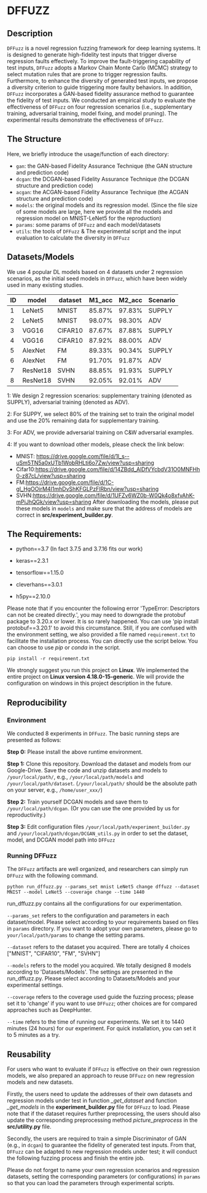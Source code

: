 # DFFUZZ

## Description

`DFFuzz` is a novel regression fuzzing framework for deep learning systems. It is designed to generate high-fidelity test inputs that trigger diverse regression faults effectively. To improve the fault-triggering capability of test inputs, `DFFuzz` adopts a Markov Chain Monte Carlo (MCMC) strategy to select mutation rules that are prone to trigger regression faults. Furthermore, to enhance the diversity of generated test inputs, we propose a diversity criterion to guide triggering more faulty behaviors. In addition, `DFFuzz` incorporates a GAN-based fidelity assurance method to guarantee the fidelity of test inputs. We conducted an empirical study to evaluate the effectiveness of `DFFuzz` on four regression scenarios (i.e., supplementary training, adversarial training, model fixing, and model pruning). The experimental results demonstrate the effectiveness of `DFFuzz`.



## The Structure

Here, we briefly introduce the usage/function of each directory: 

- `gan`: the GAN-based Fidelity Assurance Technique (the GAN structure and prediction code)
- `dcgan`: the DCGAN-based Fidelity Assurance Technique (the DCGAN structure and prediction code)
- `acgan`: the ACGAN-based Fidelity Assurance Technique (the ACGAN structure and prediction code)
- `models`: the original models and its regression model. (Since the file size of some models are large, here we provide all the models and regression model on MNIST-LeNet5 for the reproduction)
- `params`: some params of `DFFuzz` and each model/datasets
- `utils`: the tools of `DFFuzz` & The experimental script and the input evaluation to calculate the diversity in `DFFuzz`


## Datasets/Models

We use 4 popular DL models based on 4 datasets under 2 regression scenarios, as the initial seed models in `DFFuzz`, which have been widely used in many existing studies.

| ID   | model    | dataset | M1_acc | M2_acc | Scenario |
| ---- | -------- | ------- | ------ | ------ | -------- |
| 1    | LeNet5   | MNIST   | 85.87% | 97.83% | SUPPLY   |
| 2    | LeNet5   | MNIST   | 98.07% | 98.30% | ADV      |
| 3    | VGG16    | CIFAR10 | 87.67% | 87.88% | SUPPLY   |
| 4    | VGG16    | CIFAR10 | 87.92% | 88.00% | ADV      |
| 5    | AlexNet  | FM      | 89.33% | 90.34% | SUPPLY   |
| 6    | AlexNet  | FM      | 91.70% | 91.87% | ADV      |
| 7    | ResNet18 | SVHN    | 88.85% | 91.93% | SUPPLY   |
| 8    | ResNet18 | SVHN    | 92.05% | 92.01% | ADV      |



1: We design 2 regression scenarios: supplementary training (denoted as SUPPLY), adversarial training (denoted as ADV).

2: For SUPPY, we select 80% of the training set to train the original model and use the 20% remaining data for supplementary training.

3: For ADV, we provide adversarial training on C&W adversarial examples.

4: If you want to download other models, please check the link below:
- MNIST: https://drive.google.com/file/d/1l_s--uSm5TN5a0xUTb1WobRHLti6o7Zw/view?usp=sharing
- Cifar10:https://drive.google.com/file/d/14ZBdd_AlDfVYcbdV31O0MNFHh0-z87cL/view?usp=sharing
- FM:https://drive.google.com/file/d/1C-gl_HgOOirM4I1mhDvShKFGLPzFlRbn/view?usp=sharing
- SVHN:https://drive.google.com/file/d/1UFZv6WZ0b-W0Qk4o8xfvAhK-mPiJhQGk/view?usp=sharing
After downloading the models, please put these models in `models` and make sure that the address of models are correct in **src/experiment_builder.py**. 

## The Requirements:

- python==3.7  (In fact 3.7.5 and 3.7.16 fits our work)

- keras==2.3.1 

- tensorflow==1.15.0 

- cleverhans==3.0.1  

- h5py==2.10.0

Please note that if you encounter the following error 'TypeError: Descriptors can not be created directly.', you may need to downgrade the protobuf package to 3.20.x or lower. It is so rarely happened. You can use 'pip install protobuf==3.20.1' to avoid this circumstance. Still, if you are confused with the environment setting, we also provided a file named `requirement.txt` to facilitate the installation process. You can directly use the script below. You can choose to use _pip_ or _conda_ in the script. 

~~~
pip install -r requirement.txt
~~~

We strongly suggest you run this project on **Linux**. We implemented the entire project on **Linux version 4.18.0-15-generic**. We will provide the configuration on windows in this project description in the future.


## Reproducibility

### Environment

We conducted 8 experiments in `DFFuzz`. The basic running steps are presented as follows:

**Step 0:** Please install the above runtime environment.

**Step 1:** Clone this repository. Download the dataset and models from our Google-Drive. 
Save the code and unzip datasets and models to `/your/local/path/`, e.g., `/your/local/path/models` and `/your/local/path/dataset`. 
(`/your/local/path/` should be the absolute path on your server, e.g., `/home/user_xxx/`) 

**Step 2:** Train yourself DCGAN models and save them to `/your/local/path/dcgan`. (Or you can use the one provided by us for reproductivity.)

**Step 3:** Edit configuration files `/your/local/path/experiment_builder.py` and `/your/local/path/dcgan/DCGAN_utils.py` in order to set the dataset, model, and DCGAN model path into `DFFuzz`

### Running DFFuzz

The `DFFuzz` artifacts are well organized, and researchers can simply run `DFFuzz` with the following command.

~~~
python run_dffuzz.py --params_set mnist LeNet5 change dffuzz --dataset MNIST --model LeNet5 --coverage change --time 1440
~~~

run_dffuzz.py contains all the configurations for our experimentation.

`--params_set` refers to the configuration and parameters in each dataset/model. Please select according to your requirements based on files in `params` directory. 
            If you want to adopt your own parameters, please go to `your/local/path/params` to change the setting params.

`--dataset` refers to the dataset you acquired. There are totally 4 choices ["MNIST", "CIFAR10", "FM", "SVHN"]

`--models` refers to the model you acquired. We totally designed 8 models according to 'Datasets/Models'. The settings are presented in the run_dffuzz.py. 
            Please select according to Datasets/Models and your experimental settings.

`--coverage` refers to the coverage used guide the fuzzing process; please set it to 'change' if you want to use `DFFuzz`; other choices are for compared approaches such as DeepHunter.

`--time` refers to the time of running our experiments. We set it to 1440 minutes (24 hours) for our experiment. For quick installation, you can set it to 5 minutes as a try.

## Reusability

For users who want to evaluate if `DFFuzz` is effective on their own regression models, we also prepared an approach to reuse `DFFuzz` on new regression models and new datasets.

Firstly, the users need to update the addresses of their own datasets and regression models under test in function _\_get\_dataset_ and function _\_get\_models_ in the **experiment\_builder.py** file for `DFFuzz` to load. Please note that if the dataset requires further preprocessing, the users should also update the corresponding preprocessing method _picture\_preprocess_ in the **src/utility.py** file. 

Secondly, the users are required to train a simple Discriminator of GAN (e.g., in `dcgan`) to guarantee the fidelity of generated test inputs. From that, `DFFuzz` can be adapted to new regression models under test; it will conduct the following fuzzing process and finish the entire job. 

Please do not forget to name your own regression scenarios and regression datasets, setting the corresponding parameters (or configurations) in `params` so that you can load the parameters through experimental scripts.
